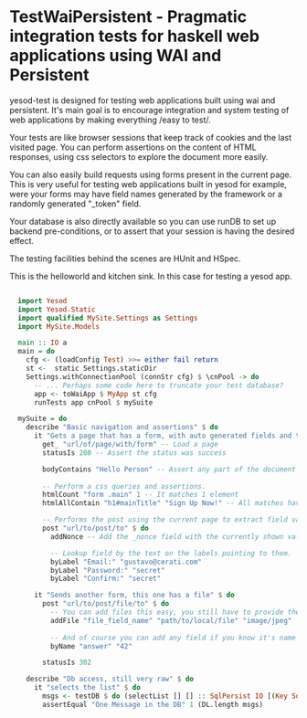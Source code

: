 # TestWaiPersistent - Pragmatic integration tests for haskell web applications using WAI and Persistent

yesod-test is designed for testing web applications built using wai and persistent.
It's main goal is to encourage integration and system testing of web applications by making everything /easy to test/. 

Your tests are like browser sessions that keep track of cookies and the last
visited page. You can perform assertions on the content of HTML responses,
using css selectors to explore the document more easily.

You can also easily build requests using forms present in the current page.
This is very useful for testing web applications built in yesod for example,
were your forms may have field names generated by the framework or a randomly
generated "\_token" field.

Your database is also directly available so you can use runDB to set up
backend pre-conditions, or to assert that your session is having the desired effect.

The testing facilities behind the scenes are HUnit and HSpec.

This is the helloworld and kitchen sink. In this case for testing a yesod app.

```haskell

  import Yesod
  import Yesod.Static
  import qualified MySite.Settings as Settings
  import MySite.Models

  main :: IO a
  main = do
    cfg <- (loadConfig Test) >>= either fail return
    st <-  static Settings.staticDir
    Settings.withConnectionPool (connStr cfg) $ \cnPool -> do
      -- ... Perhaps some code here to truncate your test database?
      app <- toWaiApp $ MyApp st cfg 
      runTests app cnPool $ mySuite

  mySuite = do
    describe "Basic navigation and assertions" $ do
      it "Gets a page that has a form, with auto generated fields and token" $ do
        get_ "url/of/page/with/form" -- Load a page
        statusIs 200 -- Assert the status was success

        bodyContains "Hello Person" -- Assert any part of the document contains some text.
        
        -- Perform a css queries and assertions.
        htmlCount "form .main" 1 -- It matches 1 element
        htmlAllContain "h1#mainTitle" "Sign Up Now!" -- All matches have some text

        -- Performs the post using the current page to extract field values:
        post "url/to/post/to" $ do
          addNonce -- Add the _nonce field with the currently shown value

          -- Lookup field by the text on the labels pointing to them.
          byLabel "Email:" "gustavo@cerati.com"
          byLabel "Password:" "secret"
          byLabel "Confirm:" "secret"

      it "Sends another form, this one has a file" $ do
        post "url/to/post/file/to" $ do
          -- You can add files this easy, you still have to provide the mime type manually though.
          addFile "file_field_name" "path/to/local/file" "image/jpeg"
          
          -- And of course you can add any field if you know it's name
          byName "answer" "42"

        statusIs 302

    describe "Db access, still very raw" $ do
      it "selects the list" $ do
        msgs <- testDB $ do (selectList [] [] :: SqlPersist IO [(Key SqlPersist Message, Message)])
        assertEqual "One Message in the DB" 1 (DL.length msgs)

```

